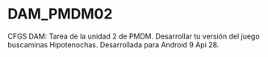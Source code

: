# DAM_PMDM02
CFGS DAM: Tarea de la unidad 2 de PMDM. Desarrollar tu versión del juego buscaminas Hipotenochas. Desarrollada para Android 9 Api 28.
